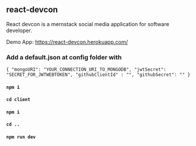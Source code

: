 ## react-devcon
React devcon is a mernstack social media application for software developer.

Demo App: https://react-devcon.herokuapp.com/

### Add a default.json at config folder with 
`{
    "mongoURI": "YOUR_CONNECTION_URI_TO_MONGODB",
    "jwtSecret": "SECRET_FOR_JWTWEBTOKEN",
    "githubClientId" : "",
    "githubSecret": ""
}`
#### `npm i`
#### `cd client`
#### `npm i`
#### `cd ..`
#### `npm run dev`
